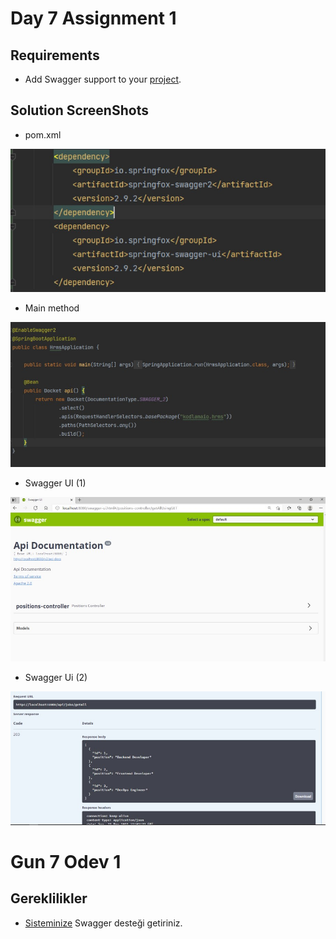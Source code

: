 # Day 7 Assignment 1

## Requirements

- Add Swagger support to your [project](https://github.com/jokerinya2013/javaReact/tree/master/hrms).

## Solution ScreenShots

- pom.xml

![SS of pom.xml](pom-1.jpg)

- Main method

![SS of Main class](code-1.jpg)

- Swagger UI (1)

![SS of SwaggerUI-1](ui-1.jpg)

- Swagger Ui (2)

![SS of SwaggerUI-2](ui-2.jpg)

# Gun 7 Odev 1

## Gereklilikler

- [Sisteminize](https://github.com/jokerinya2013/javaReact/tree/master/hrms) Swagger desteği getiriniz.
